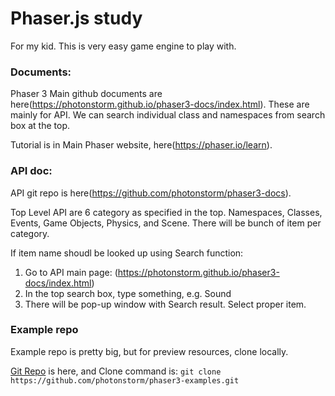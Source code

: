 # Phaser.js study

For my kid.
This is very easy game engine to play with.

### Documents:

Phaser 3 Main github documents are here(https://photonstorm.github.io/phaser3-docs/index.html).
These are mainly for API.  We can search individual class and namespaces from search box at the top.

Tutorial is in Main Phaser website, here(https://phaser.io/learn).

### API doc:

API git repo is here(https://github.com/photonstorm/phaser3-docs).

Top Level API are 6 category as specified in the top.
Namespaces, Classes, Events, Game Objects, Physics, and Scene.
There will be bunch of item per category.

If item name shoudl be looked up using Search function:
  1. Go to API main page:  (https://photonstorm.github.io/phaser3-docs/index.html)
  2. In the top search box, type something,  e.g. Sound
  3. There will be pop-up window with Search result.  Select proper item.


### Example repo
Example repo is pretty big, but for preview resources, clone locally.

[Git Repo](https://github.com/photonstorm/phaser3-examples) is here, and Clone command is: 
`git clone https://github.com/photonstorm/phaser3-examples.git`

